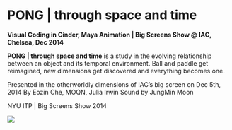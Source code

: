 # PONG | through space and time

<b>Visual Coding in Cinder, Maya Animation | Big Screens Show @ IAC, Chelsea, Dec 2014</b>

<b>PONG | through space and time</b> is a study in the evolving relationship between an object and its temporal environment. Ball and paddle get reimagined, new dimensions get discovered and everything becomes one.

Presented in the otherworldly dimensions of IAC’s big screen on Dec 5th, 2014
By Eozin Che, MOQN, Julia Irwin 
Sound by JungMin Moon

NYU ITP | Big Screens Show 2014


<img src = "http://static1.squarespace.com/static/54ff5dc1e4b0bafce692fc96/t/55022d52e4b0809fe5f9712f/1426206037999/?format=1500w">

